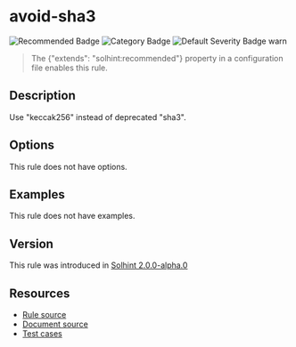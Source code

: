 <!---
This is a dynamically generated file. Do not edit manually.
date:        Sat, 24 Aug 2019 01:45:08 GMT
author:      "Peter Chung <touhonoob@gmail.com>"
--->

# avoid-sha3
![Recommended Badge](https://img.shields.io/badge/-Recommended-brightgreen)
![Category Badge](https://img.shields.io/badge/-Security%20Rules-informational)
![Default Severity Badge warn](https://img.shields.io/badge/Default%20Severity-warn-yellow)
> The {"extends": "solhint:recommended"} property in a configuration file enables this rule.


## Description
Use "keccak256" instead of deprecated "sha3".

## Options
This rule does not have options.

## Examples
This rule does not have examples.

## Version
This rule was introduced in [Solhint 2.0.0-alpha.0](https://github.com/protofire/solhint/tree/v2.0.0-alpha.0)

## Resources
- [Rule source](https://github.com/protofire/solhint/tree/master/lib/rules/security/avoid-sha3.js)
- [Document source](https://github.com/protofire/solhint/tree/master/docs/rules/security/avoid-sha3.md)
- [Test cases](https://github.com/protofire/solhint/tree/master/test/rules/security/avoid-sha3.js)
